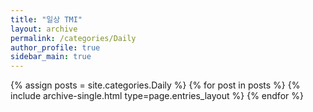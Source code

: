 ```yaml
---
title: "일상 TMI"
layout: archive
permalink: /categories/Daily
author_profile: true
sidebar_main: true
---
```



{% assign posts = site.categories.Daily %}
{% for post in posts %} {% include archive-single.html type=page.entries_layout %} {% endfor %}
